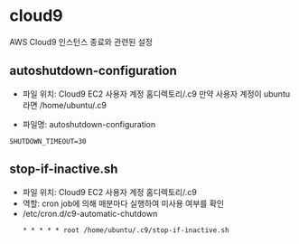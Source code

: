 # cloud9
AWS Cloud9 인스턴스 종료와 관련된 설정

## autoshutdown-configuration
- 파일 위치: Cloud9 EC2 사용자 계정 홈디렉토리/.c9
  만약 사용자 계정이 ubuntu 라면
  /home/ubuntu/.c9
  
- 파일명: autoshutdown-configuration
```
SHUTDOWN_TIMEOUT=30
```

## stop-if-inactive.sh
- 파일 위치: Cloud9 EC2 사용자 계정 홈디렉토리/.c9
- 역할: cron job에 의해 매분마다 실행하여 미사용 여부를 확인
- /etc/cron.d/c9-automatic-chutdown
  ```
  * * * * * root /home/ubuntu/.c9/stop-if-inactive.sh
  ```
